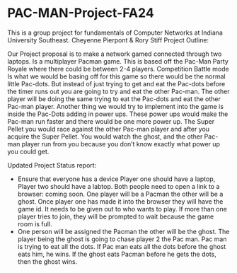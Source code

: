 # PAC-MAN-Project-FA24
This is a group project for fundamentals of Computer Networks at Indiana University Southeast. Cheyenne Pierpont &  Rory Stiff 
Project Outline: 
  
Our Project proposal is to make a network gamed connected through two laptops. Is a
multiplayer Pacman game. This is based off the Pac-Man Party Royale where there could be
between 2-4 players. Competition Battle mode Is what we would be basing off for this game so
there would be the normal little Pac-dots. But instead of just trying to get and eat the Pac-dots
before the timer runs out you are going to try and eat the other Pac-man. The other player will be
doing the same trying to eat the Pac-dots and eat the other Pac-man player.
Another thing we would try to implement into the game is inside the Pac-Dots adding in
power ups. These power ups would make the Pac-man run faster and there would be one more
power up. The Super Pellet you would race against the other Pac-man player and after you
acquire the Super Pellet. You would watch the ghost, and the other Pac-man player run from you
because you don’t know exactly what power up you could get.


Updated Project Status report:
- Ensure that everyone has a device Player one should have a laptop, Player two
should have a labtop. Both people need to open a link to a browser: coming soon.
One player will be a Pacman the other will be a ghost. Once player one has made
it into the browser they will have the game id. It needs to be given out to who
wants to play. If more than one player tries to join, they will be prompted to wait
because the game room is full.
- One person will be assigned the Pacman the other will be the ghost. The player
being the ghost is going to chase player 2 the Pac man. Pac man is trying to eat
all the dots. If Pac man eats all the dots before the ghost eats him, he wins. If the
ghost eats Pacman before he gets the dots, then the ghost wins.
